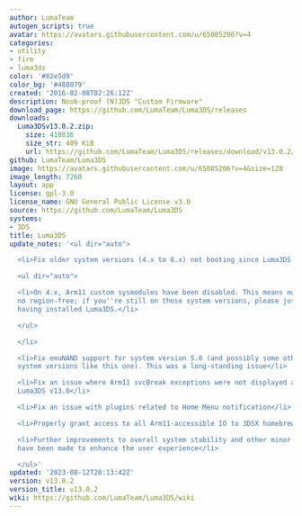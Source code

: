 ```yaml
---
author: LumaTeam
autogen_scripts: true
avatar: https://avatars.githubusercontent.com/u/65085206?v=4
categories:
- utility
- firm
- luma3ds
color: '#82e5d9'
color_bg: '#488079'
created: '2016-02-08T02:26:12Z'
description: Noob-proof (N)3DS "Custom Firmware"
download_page: https://github.com/LumaTeam/Luma3DS/releases
downloads:
  Luma3DSv13.0.2.zip:
    size: 418836
    size_str: 409 KiB
    url: https://github.com/LumaTeam/Luma3DS/releases/download/v13.0.2/Luma3DSv13.0.2.zip
github: LumaTeam/Luma3DS
image: https://avatars.githubusercontent.com/u/65085206?v=4&size=128
image_length: 7260
layout: app
license: gpl-3.0
license_name: GNU General Public License v3.0
source: https://github.com/LumaTeam/Luma3DS
systems:
- 3DS
title: Luma3DS
update_notes: '<ul dir="auto">

  <li>Fix older system versions (4.x to 8.x) not booting since Luma3DS v13.0

  <ul dir="auto">

  <li>On 4.x, Arm11 custom sysmodules have been disabled. This means no Rosalina and
  no region-free; if you''re still on these system versions, please just upgrade after
  having installed Luma3DS.</li>

  </ul>

  </li>

  <li>Fix emuNAND support for system version 5.0 (and possibly some other ancient
  system versions like this one). This was a long-standing issue</li>

  <li>Fix an issue where Arm11 svcBreak exceptions were not displayed as such since
  Luma3DS v13.0</li>

  <li>Fix an issue with plugins related to Home Menu notification</li>

  <li>Properly grant access to all Arm11-accessible IO to 3DSX homebrew</li>

  <li>Further improvements to overall system stability and other minor adjustments
  have been made to enhance the user experience</li>

  </ul>'
updated: '2023-08-12T20:13:42Z'
version: v13.0.2
version_title: v13.0.2
wiki: https://github.com/LumaTeam/Luma3DS/wiki
---
```

